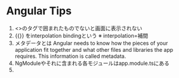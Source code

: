 # Angular Tips

1. <>のタグで囲まれたものでないと画面に表示されない
2. {{}} をinterpolation bindingという
   ※ interpolation=補間
3. メタデータとは
   Angular needs to know how the pieces of your application fit together 
   and what other files and libraries the app requires. This information is called metadata.
4. NgModuleやそれに含まれる各モジュールはapp.module.tsにある
5. 
   


